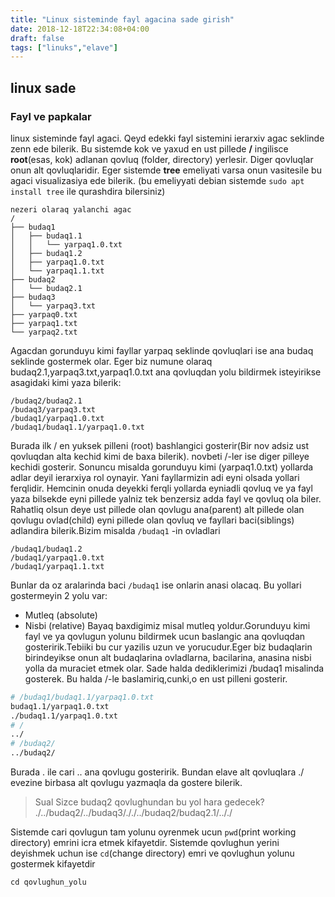 ```yaml
---
title: "Linux sisteminde fayl agacina sade girish"
date: 2018-12-18T22:34:08+04:00
draft: false
tags: ["linuks","elave"]
---
```


## linux sade

### Fayl ve papkalar

linux sisteminde fayl agaci. 
Qeyd edekki fayl sistemini ierarxiv agac seklinde zenn ede bilerik. Bu sistemde kok ve yaxud en ust pillede **/** ingilisce **root**(esas, kok) adlanan qovluq (folder, directory) yerlesir. Diger qovluqlar onun alt qovluqlaridir. Eger sistemde **tree** emeliyati varsa onun vasitesile bu agaci visualizasiya ede bilerik.
(bu emeliyyati debian sistemde ```sudo apt install tree``` ile qurashdira bilersiniz)

```
nezeri olaraq yalanchi agac
/
├── budaq1
│   ├── budaq1.1
│   │   └── yarpaq1.0.txt
│   ├── budaq1.2
│   ├── yarpaq1.0.txt
│   └── yarpaq1.1.txt
├── budaq2
│   └── budaq2.1
├── budaq3
│   └── yarpaq3.txt
├── yarpaq0.txt
├── yarpaq1.txt
└── yarpaq2.txt
```

Agacdan gorunduyu kimi fayllar yarpaq seklinde qovluqlari ise ana budaq seklinde gostermek olar.
Eger biz numune olaraq budaq2.1,yarpaq3.txt,yarpaq1.0.txt ana qovluqdan yolu bildirmek isteyirikse asagidaki kimi yaza bilerik:
```
/budaq2/budaq2.1
/budaq3/yarpaq3.txt
/budaq1/yarpaq1.0.txt
/budaq1/budaq1.1/yarpaq1.0.txt
```
Burada ilk / en yuksek pilleni (root) bashlangici gosterir(Bir nov adsiz ust qovluqdan alta kechid kimi de baxa bilerik). novbeti /-ler ise diger pilleye kechidi gosterir.
Sonuncu misalda gorunduyu kimi (yarpaq1.0.txt) yollarda adlar deyil ierarxiya rol oynayir. Yani fayllarmizin adi eyni olsada yollari ferqlidir.
Hemcinin onuda deyekki ferqli yollarda eyniadli qovluq ve ya fayl yaza bilsekde eyni pillede yalniz tek benzersiz adda fayl ve qovluq ola biler.
Rahatliq olsun deye ust pillede olan qovlugu ana(parent) alt pillede olan qovlugu ovlad(child) eyni pillede olan qovluq ve fayllari baci(siblings) adlandira bilerik.Bizim misalda ```/budaq1``` -in ovladlari 
```
/budaq1/budaq1.2
/budaq1/yarpaq1.0.txt
/budaq1/yarpaq1.1.txt
```
Bunlar da oz aralarinda baci ```/budaq1``` ise onlarin anasi olacaq. 
Bu yollari gostermeyin 2 yolu var:  
- Mutleq (absolute)
- Nisbi (relative)
Bayaq baxdigimiz misal mutleq yoldur.Gorunduyu kimi fayl ve ya qovlugun yolunu bildirmek ucun baslangic ana qovluqdan gosteririk.Tebiiki bu cur yazilis uzun ve yorucudur.Eger biz budaqlarin birindeyikse onun alt budaqlarina ovladlarna, bacilarina, anasina nisbi yolla da muraciet etmek olar. Sade halda dediklerimizi  /budaq1 misalinda gosterek. Bu halda /-le baslamiriq,cunki,o en ust pilleni gosterir.
``` bash
# /budaq1/budaq1.1/yarpaq1.0.txt
budaq1.1/yarpaq1.0.txt
./budaq1.1/yarpaq1.0.txt
# / 
../
# /budaq2/
../budaq2/
```
Burada . ile cari .. ana qovlugu gosteririk. Bundan elave alt qovluqlara ./ evezine birbasa alt qovlugu yazmaqla da gostere bilerik.
> Sual Sizce budaq2 qovlughundan bu yol hara gedecek?
> ./../budaq2/../budaq3/././../budaq2/budaq2.1/.././

Sistemde cari qovlugun tam yolunu oyrenmek ucun ```pwd```(print working directory) emrini icra etmek kifayetdir.
Sistemde qovlughun yerini deyishmek uchun ise  ```cd```(change directory) emri ve qovlughun yolunu gostermek kifayetdir
```
cd qovlughun_yolu
```
